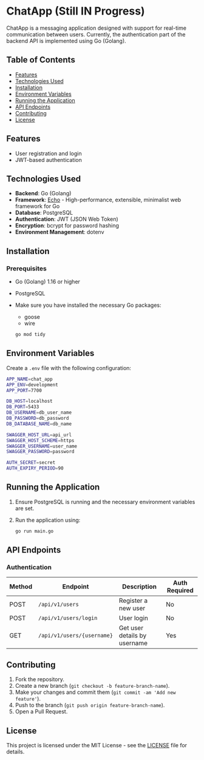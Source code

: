 
# ChatApp (Still IN Progress)

ChatApp is a messaging application designed with support for real-time communication between users. Currently, the authentication part of the backend API is implemented using Go (Golang).

## Table of Contents

- [Features](#features)
- [Technologies Used](#technologies-used)
- [Installation](#installation)
- [Environment Variables](#environment-variables)
- [Running the Application](#running-the-application)
- [API Endpoints](#api-endpoints)
- [Contributing](#contributing)
- [License](#license)

## Features

- User registration and login
- JWT-based authentication

## Technologies Used

- **Backend**: Go (Golang)
- **Framework**: [Echo](https://echo.labstack.com/v4) - High-performance, extensible, minimalist web framework for Go
- **Database**: PostgreSQL
- **Authentication**: JWT (JSON Web Token)
- **Encryption**: bcrypt for password hashing
- **Environment Management**: dotenv

## Installation

### Prerequisites

- Go (Golang) 1.16 or higher
- PostgreSQL
- Make sure you have installed the necessary Go packages:
  - goose
  - wire

  ```bash
  go mod tidy
  ```

## Environment Variables

Create a `.env` file with the following configuration:

```bash
APP_NAME=chat_app
APP_ENV=development
APP_PORT=7700

DB_HOST=localhost
DB_PORT=5433
DB_USERNAME=db_user_name
DB_PASSWORD=db_password
DB_DATABASE_NAME=db_name

SWAGGER_HOST_URL=api_url
SWAGGER_HOST_SCHEME=https
SWAGGER_USERNAME=user_name
SWAGGER_PASSWORD=password

AUTH_SECRET=secret
AUTH_EXPIRY_PERIOD=90
```

## Running the Application

1. Ensure PostgreSQL is running and the necessary environment variables are set.
2. Run the application using:

   ```bash
   go run main.go
   ```

## API Endpoints

### Authentication

| Method | Endpoint                   | Description                         | Auth Required |
|--------|-----------------------------|-------------------------------------|---------------|
| POST   | `/api/v1/users`             | Register a new user                 | No            |
| POST   | `/api/v1/users/login`       | User login                          | No            |
| GET    | `/api/v1/users/{username}`  | Get user details by username         | Yes           |

## Contributing

1. Fork the repository.
2. Create a new branch (`git checkout -b feature-branch-name`).
3. Make your changes and commit them (`git commit -am 'Add new feature'`).
4. Push to the branch (`git push origin feature-branch-name`).
5. Open a Pull Request.

## License

This project is licensed under the MIT License - see the [LICENSE](LICENSE) file for details.
